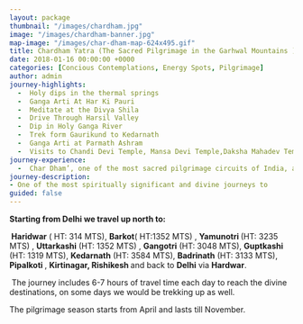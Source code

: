 ```yaml
---
layout: package
thumbnail: "/images/chardham.jpg"
image: "/images/chardham-banner.jpg"
map-image: "/images/char-dham-map-624x495.gif"
title: Chardham Yatra (The Sacred Pilgrimage in the Garhwal Mountains )
date: 2018-01-16 00:00:00 +0000
categories: [Concious Contemplations, Energy Spots, Pilgrimage]
author: admin
journey-highlights:
  -  Holy dips in the thermal springs
  -  Ganga Arti At Har Ki Pauri  
  -  Meditate at the Divya Shila
  -  Drive Through Harsil Valley
  -  Dip in Holy Ganga River
  -  Trek form Gaurikund to Kedarnath
  -  Ganga Arti at Parmath Ashram
  -  Visits to Chandi Devi Temple, Mansa Devi Temple,Daksha Mahadev Temple,    Kempty Falls,Vishwanath Temple,Shakti Temple,Gangotri Temple,Ardh        Narishwar Temple,Kedarnath Temple,Sheshnetra ( a boulder having an       impression of the legendary serpent), Charanpaduka (a beautiful          meadow where the footprint of Lord Vishnu is seen on a boulder)Mata      Murty Temple, Urvashi Temple,Mana Village ( Indo-Mongolian tribe),       Vasundhara Falls, Bhim Pul ( A massive rock forming a natural bridge)   ,Vyas Gufa ( Cave ),Badrivishal Temple,Laxman Jhulla,Ram Jhulla,          Treveni Ghat,Bharat Mandir and  Shivananda Ashram
journey-experience: 
  -  Char Dham’, one of the most sacred pilgrimage circuits of India, as      we pay homage to the four abodes of God; This pilgrimage was        initiated by sage Adi Shankaracharya, a great Hindu intellectual and reformer. The sage started this holy journey in the 8th century with the motive of reviving the Hindu religion, and certainly the four destinations were perfect to serve his purpose.
journey-description:
- One of the most spiritually significant and divine journeys to             experience serenity, attain salvation and grow spiritually. This pious     and sacred pilgrimage in the beautiful Garhwal Himalayas is a wonderful    opportunity to explore the beauty of the snow-clad magnificent Himalayas   and absorb the Hindu culture and its significance.This conscious travel    is to the sacred shrines at four prominent holy destinations – Yamunotri   (the abode of Shakti Yamuna),Gangotri (the abode of Shakti Ganga),         Kedarnath (the abode of Lord Shiva) and Badrinath (the abode of Lord       Vishnu) - also known as four ‘Dhams’, hence know as Char- ( four) Dham-(   holy destination). This pilgrimage is believed to purify your heart &      soul and quench your spiritual urges, hence thousands from world over      flock here.
guided: false
---
```

<p><b>Starting from Delhi we travel up north to:</b></p>
<p><b> </b><b>Haridwar</b> ( HT: 314 MTS), <b>Barkot</b>( HT:1352 MTS) , <b>Yamunotri </b>(HT: 3235 MTS) , <b>Uttarkashi</b> (HT: 1352 MTS) , <b>Gangotri</b> (HT: 3048 MTS), <b>Guptkashi</b> (HT: 1319 MTS), <b>Kedarnath</b> (HT: 3584 MTS), <b>Badrinath</b> (HT: 3133 MTS), <b>Pipalkoti </b>, <b>Kirtinagar, Rishikesh </b>and back to <b>Delhi</b> via <b>Hardwar</b>.</p>
<p> The journey includes 6-7 hours of travel time each day to reach the divine destinations, on some days we would be trekking up as well.</p>
<p>The pilgrimage season starts from April and lasts till November.</p>
<p>&nbsp;</p>
<p>&nbsp;</p>

